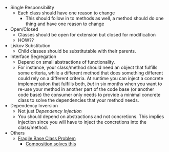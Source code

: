 * Single Responsibility
    * Each class should have one reason to change
        * This should follow in to methods as well, a method should do one thing and have one reason to change
* Open/Closed
    * Classes should be open for extension but closed for modification
    * HOW??
* Liskov Substitution
    * Child classes should be substitutable with their parents.
* Interface Segregation
    * Depend on small abstractions of functionality.
    * For instance, your class/method should need an object that fulfills some criteria, while a different method that does something different could rely on a different criteria.  At runtime you can inject a concrete implementation that fulfills both, *but* in six months when you want to re-use your method in another part of the code base (or another code base) the consumer only needs to provide a minimal concrete class to solve the dependencies that your method needs.  
* Dependency Inversion
    * Not just _Dependency Injection_
    * You should depend on abstractions and not concretions.  This implies injection since you will have to inject the concretions into the class/method.
* Others
    * [Fragile Base Class Problem](https://en.wikipedia.org/wiki/Fragile_base_class)
        * [Composition solves this](https://en.wikipedia.org/wiki/Composition_over_inheritance)